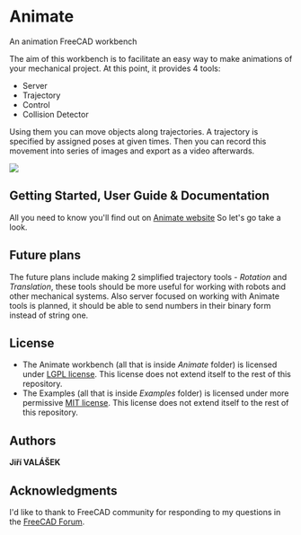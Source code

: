 # Animate
An animation FreeCAD workbench

The aim of this workbench is to facilitate an easy way to make animations of your mechanical project.
At this point, it provides 4 tools:

* Server
* Trajectory
* Control
* Collision Detector

Using them you can move objects along trajectories. A trajectory is specified by assigned poses at given times. 
Then you can record this movement into series of images and export as a video afterwards.

![](animation_example.gif)

## Getting Started, User Guide & Documentation 

All you need to know you'll find out on [Animate website](https://jirivalasek.github.io/Animate/)
So let's go take a look.

## Future plans

The future plans include making 2 simplified trajectory tools - *Rotation* and *Translation*, these tools should be more useful for working with robots and other mechanical systems. Also server focused on working with Animate tools is planned, it should be able to send numbers in their binary form instead of string one.

## License

* The Animate workbench (all that is inside *Animate* folder) is licensed under [LGPL license](https://github.com/JiriValasek/Animate/blob/master/Animate/LICENSE). This license does not extend itself to the rest of this repository.
* The Examples (all that is inside *Examples* folder) is licensed under more permissive [MIT license](https://github.com/JiriValasek/Animate/blob/master/Examples/LICENSE). This license does not extend itself to the rest of this repository.

## Authors

**Jiří VALÁŠEK**  

## Acknowledgments

I'd like to thank to FreeCAD community for responding to my questions in the [FreeCAD Forum](https://forum.freecadweb.org/).